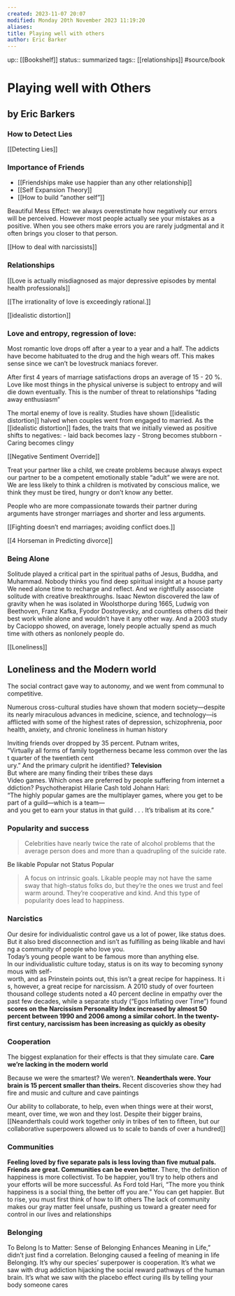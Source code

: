 ```yaml
---
created: 2023-11-07 20:07
modified: Monday 20th November 2023 11:19:20
aliases:
title: Playing well with others
author: Eric Barker
---
```

up::  [[Bookshelf]]
status:: summarized
tags:: [[relationships]] #source/book

# Playing well with Others
## by Eric Barkers


### How to Detect Lies
[[Detecting Lies]]
### Importance of Friends
- [[Friendships make use happier than any other relationship]]
- [[Self Expansion Theory]]
- [[How to build “another self”]]


Beautiful Mess Effect: we always overestimate how negatively our errors will be perceived. However most people actually see your mistakes as a positive. When you see others make errors you are rarely judgmental and it often brings you closer to that person.

[[How to deal with narcissists]]
### Relationships
[[Love is actually misdiagnosed as major depressive episodes by mental health professionals]]

[[The irrationality of love is exceedingly rational.]]

[[idealistic distortion]]

### Love and entropy, regression of love:
Most romantic love drops off after a year to a year and a half. The addicts have become habituated to the drug and the high wears off. This makes sense since we can’t be lovestruck maniacs forever.

After first 4 years of marriage satisfactions drops an average of 15 - 20 %.
Love like most things in the physical universe is subject to entropy and will die down eventually. This is the number of threat to relationships “fading away enthusiasm”


The mortal enemy of love is reality.
Studies have shown [[idealistic distortion]] halved when couples went from engaged to married.
As the  [[idealistic distortion]] fades, the traits that we initially viewed as positive shifts to negatives:
	- laid back becomes lazy
	- Strong becomes stubborn
	- Caring becomes clingy

[[Negative Sentiment Override]]

Treat your partner like a child, we create problems because always expect our partner to be a competent emotionally stable “adult” we were are not. We are less likely to think a children is motivated by conscious malice, we think they must be tired, hungry or don’t know any better.

People who are more compassionate towards their partner during arguments have stronger marriages and shorter and less arguments.

[[Fighting doesn’t end marriages; avoiding conflict does.]]

[[4 Horseman in Predicting divorce]]


### Being Alone

Solitude played a critical part in the spiritual paths of Jesus, Buddha, and Muhammad. Nobody thinks you find deep spiritual insight at a house party
We need alone time to recharge and reflect. And we rightfully associate solitude with creative breakthroughs. Isaac Newton discovered the law of gravity when he was isolated in Woolsthorpe during 1665, Ludwig von Beethoven, Franz Kafka, Fyodor Dostoyevsky, and countless others did their best work while alone and wouldn’t have it any other way.
And a 2003 study by Cacioppo showed, on average, lonely people actually spend as much time with others as nonlonely people do.

[[Loneliness]]
## Loneliness and the Modern world
The social contract gave way to autonomy, and we went from communal to competitive.

Numerous cross-cultural studies have shown that modern society—despite its nearly miraculous advances in medicine, science, and technology—is afflicted with some of the highest rates of depression, schizophrenia, poor health, anxiety, and chronic loneliness in human history

Inviting friends over dropped by 35 percent. Putnam writes, “Virtually all forms of family togetherness became less common over the last quarter of the twentieth cent ury.” And the primary culprit he identified? **Television**
But where are many finding their tribes these days Video games. Which ones are preferred by people suffering from internet addiction? Psychotherapist Hilarie Cash told Johann Hari: “The highly popular games are the multiplayer games, where you get to be part of a guild—which is a team—and you get to earn your status in that guild . . . It’s tribalism at its core.”


### Popularity and success

> Celebrities have nearly twice the rate of alcohol problems that the average person does and more than a quadrupling of the suicide rate.


Be likable Popular not Status Popular

> A focus on intrinsic goals. Likable people may not have the same sway that high-status folks do, but they’re the ones we trust and feel warm around. They’re cooperative and kind. And this type of popularity does lead to happiness.


### Narcistics

Our desire for individualistic control gave us a lot of power, like status does. But it also bred disconnection and isn’t as fulfilling as being likable and having a community of people who love you.
 
Today’s young people want to be famous more than anything else.
In our individualistic culture today, status is on its way to becoming synonymous with self-worth, and as Prinstein points out, this isn’t a great recipe for happiness. It is, however, a great recipe for narcissism.
A 2010 study of over fourteen thousand college students noted a 40 percent decline in empathy over the past few decades, while a separate study (“Egos Inflating over Time”) found **scores on the Narcissism Personality Index increased by almost 50 percent between 1990 and 2006 among a similar cohort. In the twenty-first century, narcissism has been increasing as quickly as obesity**


### Cooperation

The biggest explanation for their effects is that they simulate care. **Care we’re lacking in the modern world**

Because we were the smartest? We weren’t. **Neanderthals were. Your brain is 15 percent smaller than theirs.** Recent discoveries show they had fire and music and culture and cave paintings

Our ability to collaborate, to help, even when things were at their worst, meant, over time, we won and they lost. Despite their bigger brains, [[Neanderthals could work together only in tribes of ten to fifteen, but our collaborative superpowers allowed us to scale to bands of over a hundred]]

### Communities
**Feeling loved by five separate pals is less loving than five mutual pals. Friends are great. Communities can be even better.**
There, the definition of happiness is more collectivist. To be happier, you’ll try to help others and your efforts will be more successful. As Ford told Hari, “The more you think happiness is a social thing, the better off you are.” You can get happier. But to rise, you must first think of how to lift others
The lack of community makes our gray matter feel unsafe, pushing us toward a greater need for control in our lives and relationships

### Belonging
To Belong Is to Matter: Sense of Belonging Enhances Meaning in Life,” didn’t just find a correlation. Belonging caused a feeling of meaning in life
Belonging. It’s why our species’ superpower is cooperation. It’s what we saw with drug addiction hijacking the social reward pathways of the human brain. It’s what we saw with the placebo effect curing ills by telling your body someone cares
